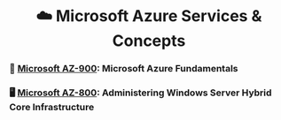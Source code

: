 <div align='center'>

# ☁️ Microsoft Azure Services & Concepts

</div>

### 🧱 [Microsoft AZ-900](az-900-index.md): Microsoft Azure Fundamentals
### 🖥️ [Microsoft AZ-800](az-800-index.md): Administering Windows Server Hybrid Core Infrastructure
